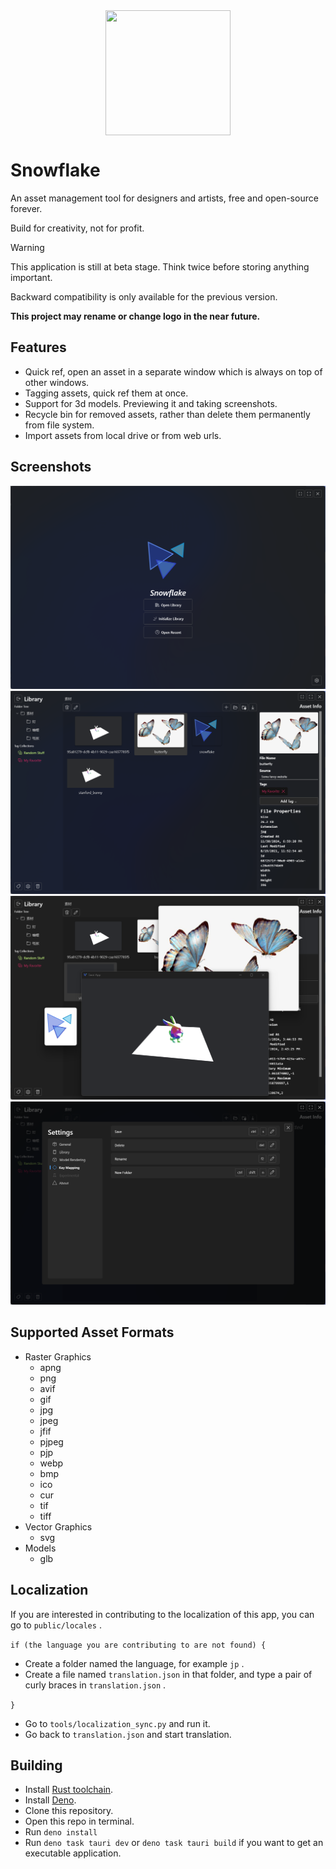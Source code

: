 <div style="display: flex; justify-content: center; width: 100%">
    <image src="./src-tauri/icons/snowflake.svg" width="200px" height="200px"/>
</div>

# Snowflake

An asset management tool for designers and artists, free and open-source forever.

Build for creativity, not for profit.

> [!WARNING]
> This application is still at beta stage. Think twice before storing anything important.
>
> Backward compatibility is only available for the previous version.
>
> **This project may rename or change logo in the near future.**

## Features

- Quick ref, open an asset in a separate window which is always on top of other windows.
- Tagging assets, quick ref them at once.
- Support for 3d models. Previewing it and taking screenshots.
- Recycle bin for removed assets, rather than delete them permanently from file system.
- Import assets from local drive or from web urls.

## Screenshots

![](readme-media/startup.png)
![](readme-media/main-page.png)
![](readme-media/quick-ref.png)
![](readme-media/settings.png)

## Supported Asset Formats

- Raster Graphics
  - apng
  - png
  - avif
  - gif
  - jpg
  - jpeg
  - jfif
  - pjpeg
  - pjp
  - webp
  - bmp
  - ico
  - cur
  - tif
  - tiff
- Vector Graphics
  - svg
- Models
  - glb

## Localization

If you are interested in contributing to the localization of this app, you can go to `public/locales` .

`if (the language you are contributing to are not found) {`

- Create a folder named the language, for example `jp` .
- Create a file named `translation.json` in that folder, and type a pair of curly braces in `translation.json` .

`}`

- Go to `tools/localization_sync.py` and run it.
- Go back to `translation.json` and start translation.

## Building

- Install [Rust toolchain](https://www.rust-lang.org/).
- Install [Deno](https://deno.com/).
- Clone this repository.
- Open this repo in terminal.
- Run `deno install`
- Run `deno task tauri dev` or `deno task tauri build` if you want to get an executable application.
